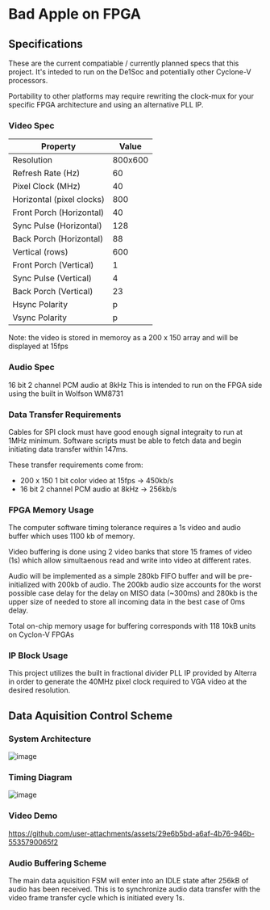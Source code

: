 # Bad Apple on FPGA

## Specifications

These are the current compatiable / currently planned specs that this project. It's inteded to run on the De1Soc and potentially other Cyclone-V processors.

Portability to other platforms may require rewriting the clock-mux for your specific FPGA architecture and using an alternative PLL IP.  

### Video Spec

| Property                  | Value  |
|---------------------------|--------|
| Resolution                | 800x600|
| Refresh Rate (Hz)         | 60     |
| Pixel Clock (MHz)         | 40     |
| Horizontal (pixel clocks) | 800    |
| Front Porch (Horizontal)  | 40     |
| Sync Pulse (Horizontal)   | 128    |
| Back Porch (Horizontal)   | 88     |
| Vertical (rows)           | 600    |
| Front Porch (Vertical)    | 1      |
| Sync Pulse (Vertical)     | 4      |
| Back Porch (Vertical)     | 23     |
| Hsync Polarity            | p      |
| Vsync Polarity            | p      |

Note: the video is stored in memoroy as a 200 x 150 array and will be displayed at 15fps

### Audio Spec

16 bit 2 channel PCM audio at 8kHz
This is intended to run on the FPGA side using the built in Wolfson WM8731

### Data Transfer Requirements

Cables for SPI clock must have good enough signal integraity to run at 1MHz minimum.
Software scripts must be able to fetch data and begin initiating data transfer within 147ms.

These transfer requirements come from:

- 200 x 150 1 bit color video at 15fps -> 450kb/s
- 16 bit 2 channel PCM audio at 8kHz -> 256kb/s

### FPGA Memory Usage

The computer software timing tolerance requires a 1s video and audio buffer which uses 1100 kb of memory.

Video buffering is done using 2 video banks that store 15 frames of video (1s) which allow simultaenous read and write into video at different rates.

Audio will be implemented as a simple 280kb FIFO buffer and will be pre-initialized with 200kb of audio.
The 200kb audio size accounts for the worst possible case delay for the delay on MISO data (~300ms)
and 280kb is the upper size of needed to store all incoming data in the best case of 0ms delay.

Total on-chip memory usage for buffering corresponds with 118 10kB units on Cyclon-V FPGAs

### IP Block Usage

This project utilizes the built in fractional divider PLL IP provided by Alterra in order to generate the 40MHz pixel clock required to VGA video at the desired resolution.

## Data Aquisition Control Scheme

<!-- There is a data aquisition FSM which acts as a wrapper for another SPI FSM which will drive the logic behind the SPI communication protocol used. -->
### System Architecture
![image](https://github.com/user-attachments/assets/ddcc3d5b-e83f-4b77-adc1-7ebffb165566)


### Timing Diagram
![image](https://github.com/user-attachments/assets/dbf80c21-fb72-47c6-953b-64151de76063)


<!-- ### Video Buffering Scheme -->

### Video Demo
https://github.com/user-attachments/assets/29e6b5bd-a6af-4b76-946b-5535790065f2




### Audio Buffering Scheme

The main data aquisition FSM will enter into an IDLE state after 256kB of audio has been received.
This is to synchronize audio data transfer with the video frame transfer cycle which is initiated every 1s.
